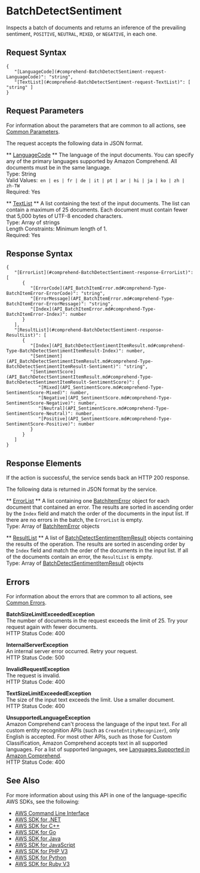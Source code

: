 # BatchDetectSentiment<a name="API_BatchDetectSentiment"></a>

Inspects a batch of documents and returns an inference of the prevailing sentiment, `POSITIVE`, `NEUTRAL`, `MIXED`, or `NEGATIVE`, in each one\.

## Request Syntax<a name="API_BatchDetectSentiment_RequestSyntax"></a>

```
{
   "[LanguageCode](#comprehend-BatchDetectSentiment-request-LanguageCode)": "string",
   "[TextList](#comprehend-BatchDetectSentiment-request-TextList)": [ "string" ]
}
```

## Request Parameters<a name="API_BatchDetectSentiment_RequestParameters"></a>

For information about the parameters that are common to all actions, see [Common Parameters](CommonParameters.md)\.

The request accepts the following data in JSON format\.

 ** [LanguageCode](#API_BatchDetectSentiment_RequestSyntax) **   <a name="comprehend-BatchDetectSentiment-request-LanguageCode"></a>
The language of the input documents\. You can specify any of the primary languages supported by Amazon Comprehend\. All documents must be in the same language\.  
Type: String  
Valid Values:` en | es | fr | de | it | pt | ar | hi | ja | ko | zh | zh-TW`   
Required: Yes

 ** [TextList](#API_BatchDetectSentiment_RequestSyntax) **   <a name="comprehend-BatchDetectSentiment-request-TextList"></a>
A list containing the text of the input documents\. The list can contain a maximum of 25 documents\. Each document must contain fewer that 5,000 bytes of UTF\-8 encoded characters\.  
Type: Array of strings  
Length Constraints: Minimum length of 1\.  
Required: Yes

## Response Syntax<a name="API_BatchDetectSentiment_ResponseSyntax"></a>

```
{
   "[ErrorList](#comprehend-BatchDetectSentiment-response-ErrorList)": [ 
      { 
         "[ErrorCode](API_BatchItemError.md#comprehend-Type-BatchItemError-ErrorCode)": "string",
         "[ErrorMessage](API_BatchItemError.md#comprehend-Type-BatchItemError-ErrorMessage)": "string",
         "[Index](API_BatchItemError.md#comprehend-Type-BatchItemError-Index)": number
      }
   ],
   "[ResultList](#comprehend-BatchDetectSentiment-response-ResultList)": [ 
      { 
         "[Index](API_BatchDetectSentimentItemResult.md#comprehend-Type-BatchDetectSentimentItemResult-Index)": number,
         "[Sentiment](API_BatchDetectSentimentItemResult.md#comprehend-Type-BatchDetectSentimentItemResult-Sentiment)": "string",
         "[SentimentScore](API_BatchDetectSentimentItemResult.md#comprehend-Type-BatchDetectSentimentItemResult-SentimentScore)": { 
            "[Mixed](API_SentimentScore.md#comprehend-Type-SentimentScore-Mixed)": number,
            "[Negative](API_SentimentScore.md#comprehend-Type-SentimentScore-Negative)": number,
            "[Neutral](API_SentimentScore.md#comprehend-Type-SentimentScore-Neutral)": number,
            "[Positive](API_SentimentScore.md#comprehend-Type-SentimentScore-Positive)": number
         }
      }
   ]
}
```

## Response Elements<a name="API_BatchDetectSentiment_ResponseElements"></a>

If the action is successful, the service sends back an HTTP 200 response\.

The following data is returned in JSON format by the service\.

 ** [ErrorList](#API_BatchDetectSentiment_ResponseSyntax) **   <a name="comprehend-BatchDetectSentiment-response-ErrorList"></a>
A list containing one [BatchItemError](API_BatchItemError.md) object for each document that contained an error\. The results are sorted in ascending order by the `Index` field and match the order of the documents in the input list\. If there are no errors in the batch, the `ErrorList` is empty\.  
Type: Array of [BatchItemError](API_BatchItemError.md) objects

 ** [ResultList](#API_BatchDetectSentiment_ResponseSyntax) **   <a name="comprehend-BatchDetectSentiment-response-ResultList"></a>
A list of [BatchDetectSentimentItemResult](API_BatchDetectSentimentItemResult.md) objects containing the results of the operation\. The results are sorted in ascending order by the `Index` field and match the order of the documents in the input list\. If all of the documents contain an error, the `ResultList` is empty\.  
Type: Array of [BatchDetectSentimentItemResult](API_BatchDetectSentimentItemResult.md) objects

## Errors<a name="API_BatchDetectSentiment_Errors"></a>

For information about the errors that are common to all actions, see [Common Errors](CommonErrors.md)\.

 **BatchSizeLimitExceededException**   
The number of documents in the request exceeds the limit of 25\. Try your request again with fewer documents\.  
HTTP Status Code: 400

 **InternalServerException**   
An internal server error occurred\. Retry your request\.  
HTTP Status Code: 500

 **InvalidRequestException**   
The request is invalid\.  
HTTP Status Code: 400

 **TextSizeLimitExceededException**   
The size of the input text exceeds the limit\. Use a smaller document\.  
HTTP Status Code: 400

 **UnsupportedLanguageException**   
Amazon Comprehend can't process the language of the input text\. For all custom entity recognition APIs \(such as `CreateEntityRecognizer`\), only English is accepted\. For most other APIs, such as those for Custom Classification, Amazon Comprehend accepts text in all supported languages\. For a list of supported languages, see [Languages Supported in Amazon Comprehend](supported-languages.md)\.   
HTTP Status Code: 400

## See Also<a name="API_BatchDetectSentiment_SeeAlso"></a>

For more information about using this API in one of the language\-specific AWS SDKs, see the following:
+  [AWS Command Line Interface](https://docs.aws.amazon.com/goto/aws-cli/comprehend-2017-11-27/BatchDetectSentiment) 
+  [AWS SDK for \.NET](https://docs.aws.amazon.com/goto/DotNetSDKV3/comprehend-2017-11-27/BatchDetectSentiment) 
+  [AWS SDK for C\+\+](https://docs.aws.amazon.com/goto/SdkForCpp/comprehend-2017-11-27/BatchDetectSentiment) 
+  [AWS SDK for Go](https://docs.aws.amazon.com/goto/SdkForGoV1/comprehend-2017-11-27/BatchDetectSentiment) 
+  [AWS SDK for Java](https://docs.aws.amazon.com/goto/SdkForJava/comprehend-2017-11-27/BatchDetectSentiment) 
+  [AWS SDK for JavaScript](https://docs.aws.amazon.com/goto/AWSJavaScriptSDK/comprehend-2017-11-27/BatchDetectSentiment) 
+  [AWS SDK for PHP V3](https://docs.aws.amazon.com/goto/SdkForPHPV3/comprehend-2017-11-27/BatchDetectSentiment) 
+  [AWS SDK for Python](https://docs.aws.amazon.com/goto/boto3/comprehend-2017-11-27/BatchDetectSentiment) 
+  [AWS SDK for Ruby V3](https://docs.aws.amazon.com/goto/SdkForRubyV3/comprehend-2017-11-27/BatchDetectSentiment) 